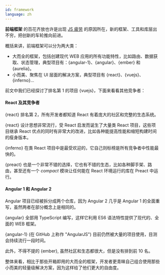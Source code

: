 ```yaml
---
id: framework  
language: zh
---
```


**前端框架** 的百花齐放也许是出现 [JS 疲劳](https://medium.freecodecamp.com/javascript-fatigue-fatigue-66ffb619f6ce#.soeh5g56p) 的原因所在，新的框架、工具和库层出不穷，把创新的车轮推向前进。

概括来讲，前端框架可以分为两大类：

* 大而全的框架，包括创建现代 WEB 应用的所有功能特性，比如路由、数据获取、状态管理，典型项目有：{angular-1}、{angular}、{ember} 和 {aurelia}。
* 小而美、聚焦在 UI 层面的解决方案，典型项目有 {react}、{vuejs}、{inferno}...

前文中我们已经探讨了排名第 1 的项目 {vuejs}，下面来看看其他竞争者：

#### React 及其竞争者

{react} 排名第 2，所有开发者都知道 React 有着庞大的社区和完整的生态系统。

{react} 设计思想非常流行，受 React 启发而诞生了大量类 React 项目，这些项目继承 React 优点的同时有非常大的改进，比如各种能提高性能和缩短构建时间的瘦身版本。

{inferno} 在类 React 项目中是最受欢迎的，它自己则标榜是所有竞争者中性能最快的。

{preact} 也是一个非常不错的选择，它也有不错的生态，比如各种脚手架、路由，甚至还有一个 _compact_ 模块让任何能在 React 环境运行的库在 Preact 中运行。

#### Angular 1 和 Angular 2

Angular 项目已经被拆分成两个仓库，因为 Angular 2 几乎是 Angular 1 的全面重写，虽然两者在部分概念上是相同的。

{angular} 全部用 TypeScript 编写，这样它利用 ES6 语法特性提供了现代的、全面的 WEB 框架。

{angular-1} (在 GitHub 上称作 "AngularJS") 目前仍然被大量的项目使用，目测会持续流行一段时间。

此外，不得不提的 {ember}, 虽然社区和生态都很大，但是没有排到前 10 名。

整体来看，相比于那些开箱即用的大而全的框架，开发者更青睐自己组合使用那些小而美的轻量级解决方案，因为这样给了他们更大的自由度。

